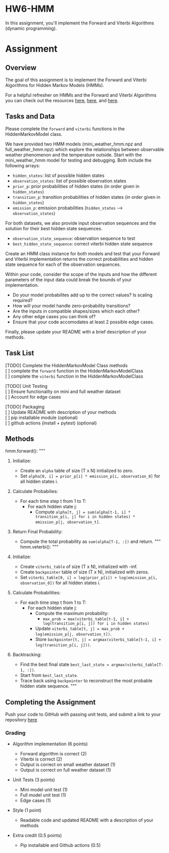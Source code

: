 # HW6-HMM

In this assignment, you'll implement the Forward and Viterbi Algorithms (dynamic programming). 


# Assignment

## Overview 

The goal of this assignment is to implement the Forward and Viterbi Algorithms for Hidden Markov Models (HMMs).

For a helpful refresher on HMMs and the Forward and Viterbi Algorithms you can check out the resources [here](https://web.stanford.edu/~jurafsky/slp3/A.pdf), 
[here](https://towardsdatascience.com/markov-and-hidden-markov-model-3eec42298d75), and [here](https://pieriantraining.com/viterbi-algorithm-implementation-in-python-a-practical-guide/). 





## Tasks and Data 
Please complete the `forward` and `viterbi` functions in the HiddenMarkovModel class. 

We have provided two HMM models (mini_weather_hmm.npz and full_weather_hmm.npz) which explore the relationships between observable weather phenomenon and the temperature outside. Start with the mini_weather_hmm model for testing and debugging. Both include the following arrays:
* `hidden_states`: list of possible hidden states 
* `observation_states`: list of possible observation states 
* `prior_p`: prior probabilities of hidden states (in order given in `hidden_states`) 
* `transition_p`: transition probabilities of hidden states (in order given in `hidden_states`)
* `emission_p`: emission probabilities (`hidden_states` --> `observation_states`)



For both datasets, we also provide input observation sequences and the solution for their best hidden state sequences. 
 * `observation_state_sequence`: observation sequence to test 
* `best_hidden_state_sequence`: correct viterbi hidden state sequence 


Create an HMM class instance for both models and test that your Forward and Viterbi implementation returns the correct probabilities and hidden state sequence for each of the observation sequences.

Within your code, consider the scope of the inputs and how the different parameters of the input data could break the bounds of your implementation.
  * Do your model probabilites add up to the correct values? Is scaling required?
  * How will your model handle zero-probability transitions? 
  * Are the inputs in compatible shapes/sizes which each other? 
  * Any other edge cases you can think of?
  * Ensure that your code accomodates at least 2 possible edge cases. 

Finally, please update your README with a brief description of your methods. 



## Task List

[TODO] Complete the HiddenMarkovModel Class methods  <br>
  [ ] complete the `forward` function in the HiddenMarkovModelClass <br>
  [ ] complete the `viterbi` function in the HiddenMarkovModelClass <br>

[TODO] Unit Testing  <br>
  [ ] Ensure functionality on mini and full weather dataset <br>
  [ ] Account for edge cases 

[TODO] Packaging <br>
  [ ] Update README with description of your methods <br>
  [ ] pip installable module (optional)<br>
  [ ] github actions (install + pytest) (optional)


## Methods

hmm.forward():
    """
1. Initialize:
   - Create an `alpha` table of size (T x N) initialized to zero.
   - Set `alpha[0, i] = prior_p[i] * emission_p[i, observation_0]` for all hidden states i.

2. Calculate Probabilies:
   - For each time step t from 1 to T:
     - For each hidden state j:
       - Compute `alpha[t, j] = sum(alpha[t-1, i] * transition_p[i, j] for i in hidden states) * emission_p[j, observation_t]`.

3. Return Final Probability:
   - Compute the total probability as `sum(alpha[T-1, :])` and return.
"""
hmm.veterbi():
"""
1. Initialize:
   - Create `viterbi_table` of size (T x N), initialized with -inf.
   - Create `backpointer` table of size (T x N), initialized with zeros.
   - Set `viterbi_table[0, i] = log(prior_p[i]) + log(emission_p[i, observation_0])` for all hidden states i.

2. Calculate Probabilities:
   - For each time step t from 1 to T:
     - For each hidden state j:
       - Compute the maximum probability:
         - `max_prob = max(viterbi_table[t-1, i] + log(transition_p[i, j]) for i in hidden states)`
       - Update `viterbi_table[t, j] = max_prob + log(emission_p[j, observation_t])`.
       - Store `backpointer[t, j] = argmax(viterbi_table[t-1, i] + log(transition_p[i, j]))`.

3. Backtracking:
   - Find the best final state `best_last_state = argmax(viterbi_table[T-1, :])`.
   - Start from `best_last_state`.
   - Trace back using `backpointer` to reconstruct the most probable hidden state sequence.
"""

## Completing the Assignment 
Push your code to GitHub with passing unit tests, and submit a link to your repository [here](https://forms.gle/xw98ZVQjaJvZaAzSA)

### Grading 

* Algorithm implementation (6 points)
    * Forward algorithm is correct (2)
    * Viterbi is correct (2)
    * Output is correct on small weather dataset (1)
    * Output is correct on full weather dataset (1)

* Unit Tests (3 points)
    * Mini model unit test (1)
    * Full model unit test (1)
    * Edge cases (1)

* Style (1 point)
    * Readable code and updated README with a description of your methods 

* Extra credit (0.5 points)
    * Pip installable and Github actions (0.5)
